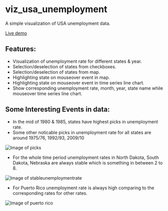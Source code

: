 # viz_usa_unemployment

A simple visualization of USA unemployment data.

[Live demo](https://hasanmansur.github.io/viz_usa_unemployment/)

Features:
---------
- Visualization of unemployment rate for different states & year.
- Selection/deselection of states from checkboxes.
- Selection/deselection of states from map.
- Highlighting state on mouseover event in map.
- Highlighting state on mouseover event in time series line chart.
- Show corresponding unemployment rate, month, year, state name while mouseover time series line chart. 

Some Interesting Events in data:
--------------------------------
- In the mid of 1980 & 1985, states have highest picks in unemployment rate.
- Some other noticable picks in unemployment rate for all states are around 1975/76, 1992/93, 2009/10 

![Image of picks](https://hasanmansur.github.io/viz_usa_unemployment/images/picks.png)

- For the whole time period unemployment rates in North Dakota, South Dakota, Nebraska are always stable which is something in between 2 to 8.

![Image of stableunemploymentrate](https://hasanmansur.github.io/viz_usa_unemployment/images/stableunemploymentrate.png)

- For Puerto Rico unemployment rate is always high comparing to the corresponding rates for other rates.

![Image of puerto rico](https://hasanmansur.github.io/viz_usa_unemployment/images/puerto-rico.png)


